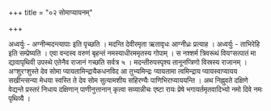 +++
title = "०२ सोमाप्यायनम्"

+++

अध्वर्युः - अग्नीन्मदन्त्यापाः इति पृच्छति । मदन्ति देवीरमृता ऋतावृधः आग्नीध्रः प्रत्याह । अध्वर्युः - ताभिरेहि इति सम्प्रेष्यति । एवा वन्दस्व वरुणं बृहन्तं नमस्याधीरममृतस्य गोपाम् । स नश्शर्म त्रिवरूथं वियꣳसत्पातं मा द्यावापृथिवी उपस्थे एतेनैव राजानं गच्छति सर्वत्र ५ । मदन्तीरुपस्पृश्य तानूनप्त्रिणो विस्रस्य राजानम् । अꣳशुरꣳशुस्ते देव सोमा प्यायतामिन्द्रायैकधनविद आ तुभ्यमिन्द्रः प्यायतामा त्वमिन्द्राय प्यायस्वाप्यायय सखीन्त्सन्या मेधया स्वस्ति ते देव सोम सुत्यामशीय सहिरण्यैः पाणिभिराप्याययन्ति । अथ निह्नुवते दक्षिणे वेद्यन्ते प्रस्तरं निधाय दक्षिणान् पाणीनुत्तानान् कृत्वा सव्यान्नीचः एष्टा रायः प्रेषे भगायर्तमृतवादिभ्यो नमो दिवे नमः पृथिव्यै ।

